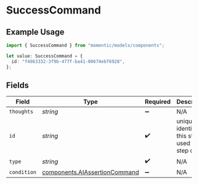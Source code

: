 # SuccessCommand

## Example Usage

```typescript
import { SuccessCommand } from "momentic/models/components";

let value: SuccessCommand = {
  id: "f4863332-3f9b-477f-ba41-00674ebf6928",
};
```

## Fields

| Field                                                                          | Type                                                                           | Required                                                                       | Description                                                                    |
| ------------------------------------------------------------------------------ | ------------------------------------------------------------------------------ | ------------------------------------------------------------------------------ | ------------------------------------------------------------------------------ |
| `thoughts`                                                                     | *string*                                                                       | :heavy_minus_sign:                                                             | N/A                                                                            |
| `id`                                                                           | *string*                                                                       | :heavy_check_mark:                                                             | unique identifier to this step, used for step cache                            |
| `type`                                                                         | *string*                                                                       | :heavy_check_mark:                                                             | N/A                                                                            |
| `condition`                                                                    | [components.AIAssertionCommand](../../models/components/aiassertioncommand.md) | :heavy_minus_sign:                                                             | N/A                                                                            |
